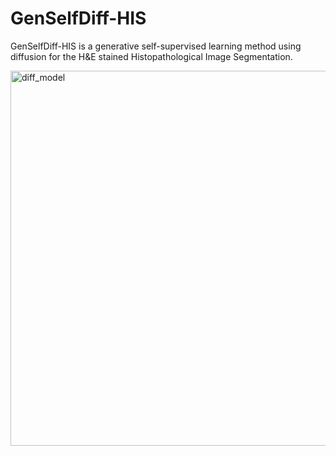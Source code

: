 # GenSelfDiff-HIS
GenSelfDiff-HIS is a generative self-supervised learning method using diffusion for the H\&E stained Histopathological Image Segmentation.


<img width="600" align="center" alt="diff_model" src="https://github.com/PurmaVishnuVardhanReddy/GenSelfDiff-HIS/assets/103281951/21fc6a69-315f-4acb-be60-44e2271c1125">

